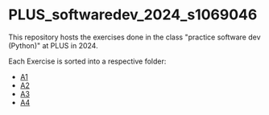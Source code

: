 # PLUS_softwaredev_2024_s1069046

This repository hosts the exercises done in the class "practice software dev (Python)" at PLUS in 2024.

Each Exercise is sorted into a respective folder:
- [A1](https://github.com/leaeffertz/PLUS_softwaredev_2024_s1069046/blob/main/A1/)
- [A2](https://github.com/leaeffertz/PLUS_softwaredev_2024_s1069046/blob/main/A2/A2.md)
- [A3](https://github.com/leaeffertz/PLUS_softwaredev_2024_s1069046/blob/main/A3/A3.ipynb)
- [A4](https://github.com/leaeffertz/PLUS_softwaredev_2024_s1069046/blob/main/A4/)
